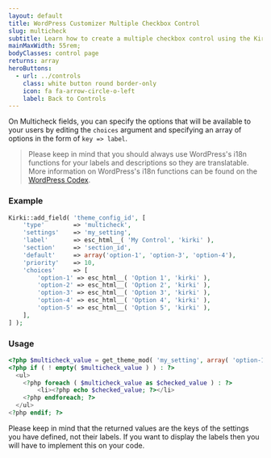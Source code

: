 ```yaml
---
layout: default
title: WordPress Customizer Multiple Checkbox Control
slug: multicheck
subtitle: Learn how to create a multiple checkbox control using the Kirki Customizer Framework.
mainMaxWidth: 55rem;
bodyClasses: control page
returns: array
heroButtons:
  - url: ../controls
    class: white button round border-only
    icon: fa fa-arrow-circle-o-left
    label: Back to Controls
---
```



On Multicheck fields, you can specify the options that will be available to your users by editing the `choices` argument and specifying an array of options in the form of `key => label`.

> Please keep in mind that you should always use WordPress's i18n functions for your labels and descriptions so they are translatable. More information on WordPress's i18n functions can be found on the [WordPress Codex](https://codex.wordpress.org/I18n_for_WordPress_Developers).

### Example

```php
Kirki::add_field( 'theme_config_id', [
	'type'        => 'multicheck',
	'settings'    => 'my_setting',
	'label'       => esc_html__( 'My Control', 'kirki' ),
	'section'     => 'section_id',
	'default'     => array('option-1', 'option-3', 'option-4'),
	'priority'    => 10,
	'choices'     => [
		'option-1' => esc_html__( 'Option 1', 'kirki' ),
		'option-2' => esc_html__( 'Option 2', 'kirki' ),
		'option-3' => esc_html__( 'Option 3', 'kirki' ),
		'option-4' => esc_html__( 'Option 4', 'kirki' ),
		'option-5' => esc_html__( 'Option 5', 'kirki' ),
	],
] );
```

### Usage

```php
<?php $multicheck_value = get_theme_mod( 'my_setting', array( 'option-1', 'option-3' ) ); ?>
<?php if ( ! empty( $multicheck_value ) ) : ?>
  <ul>
	<?php foreach ( $multicheck_value as $checked_value ) : ?>
		<li><?php echo $checked_value; ?></li>
	<?php endforeach; ?>
  </ul>
<?php endif; ?>
```

Please keep in mind that the returned values are the keys of the settings you have defined, not their labels. If you want to display the labels then you will have to implement this on your code.
